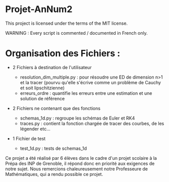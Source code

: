 # Projet-AnNum2

This project is licensed under the terms of the MIT license.

WARNING : Every script is commented / documented in French only.


# Organisation des Fichiers :

- 2 Fichiers à destination de l'utilisateur
    * resolution_dim_multiple.py : pour résoudre une ED de dimension n>1 et la tracer (pourvu qu'elle s'écrive comme un problème de Cauchy et soit lipschitzienne)
    * erreurs_ordre : quantifie les erreurs entre une estimation et une solution de référence

- 2 Fichiers ne contenant que des fonctions
    * schemas_1d.py : regroupe les schémas de Euler et RK4
    * traces.py : contient la fonction chargée de tracer des courbes, de les légender etc...

- 1 Fichier de test
    * test_1d.py : tests de schemas_1d


Ce projet a été réalisé par 6 élèves dans le cadre d'un projet scolaire à la Prépa des INP de Grenoble, il répond donc en priorité aux exigences de notre sujet.
Nous remercions chaleureusement notre Professeure de Mathématiques, qui a rendu possible ce projet.
